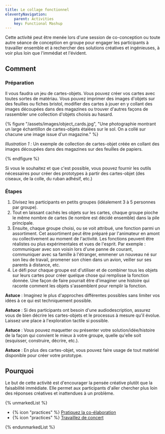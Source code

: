 ```yaml
---
title: Le collage fonctionnel
eleventyNavigation:
    parent: Activities
    key: Functional Mashup
---
```


Cette activité peut être menée lors d'une session de co-conception ou toute autre séance de conception en groupe pour
engager les participants à travailler ensemble et à rechercher des solutions créatives et ingénieuses, à voir plus loin
que l'immédiat et l'évident.

## Comment

### Préparation

Il vous faudra un jeu de cartes-objets. Vous pouvez créer vos cartes avec toutes sortes de matériau. Vous pouvez
imprimer des images d'objets sur des feuilles ou fiches bristol, modifier des cartes à jouer en y collant des images
découpées dans des magazines ou trouver d'autres façons de rassembler une collection d'objets choisis au hasard.

{% figure "/assets/images/object_cards.jpg", "Une photographie montrant un large échantillon de cartes-objets étalées
sur le sol. On a collé sur chacune une image issue d'un magazine." %}

*Illustration 1 :* Un exemple de collection de cartes-objet créée en collant des images découpées dans des magazines sur
des feuilles de papiers.

{% endfigure %}

Si vous le souhaitez et que c'est possible, vous pouvez fournir les outils nécessaires pour créer des prototypes à
partir des cartes-objet (des ciseaux, de la colle, du ruban adhésif, etc.)

### Étapes

1. Divisez les participants en petits groupes (idéalement 3 à 5 personnes par groupe).
2. Tout en laissant cachés les objets sur les cartes, chaque groupe pioche le même nombre de cartes
   (le nombre est décidé ensemble) dans la pile principale.
3. Ensuite, chaque groupe choisi, ou se voit attribué, une fonction parmi un assortiment. Cet assortiment peut être
   préparé par l'animateur en amont ou collectivement au moment de l'activité. Les fonctions peuvent être réalistes ou
   plus expérimentales et vues de l'esprit. Par exemple : communiquer avec son voisin lors d'une panne de courant,
   communiquer avec sa famille à l'étranger, emmener un nouveau né sur son lieu de travail, promener son chien dans un
   avion, veiller sur ses parents à distance, etc.
4. Le défi pour chaque groupe est d'utiliser et de combiner tous les objets sur leurs cartes pour créer quelque chose
   qui remplisse la fonction donnée. Une façon de faire pourrait être d'imaginer une histoire qui raconte comment les
   objets s'assemblent pour remplir la fonction.

 **Astuce** : Imaginez le plus d'approches différentes possibles sans limiter vos idées à ce qui est techniquement
 possible.

 **Astuce** : Si des participants ont besoin d'une audiodescription, assurez vous de bien décrire les cartes-objets et
 le processus à mesure qu'il évolue. Laissez une place à l'exploration tactile si possible.

 **Astuce** : Vous pouvez maquetter ou présenter votre solution/idée/histoire de la façon qui convient le mieux à votre
 groupe, quelle qu'elle soit (esquisser, construire, décrire, etc.).

 **Astuce** : En plus des cartes-objet, vous pouvez faire usage de tout matériel disponible pour créer votre prototype.

## Pourquoi

Le but de cette activité est d'encourager la pensée créative plutôt que la faisabilité immédiate. Elle permet aux
participants d'aller chercher plus loin des réponses créatives et inattendues à un problème.

{% unmarkedList %}

* {% icon "practices" %} [Pratiquez la co-élaboration](../../pratiques/pratiquez-la-co-elaboration/)
* {% icon "practices" %} [Travaillez de concert](../../pratiques/travaillez-de-concert/)

{% endunmarkedList %}
